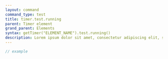 ```yaml
---
layout: command
command_type: test
title: timer.test.running
parent: Timer element
grand_parent: Elements
syntax: getTimer("ELEMENT_NAME").test.running()
description: Lorem ipsum dolor sit amet, consectetur adipiscing elit, sed do eiusmod tempor incididunt ut labore et dolore magna aliqua. Ut enim ad minim veniam, quis nostrud exercitation ullamco laboris nisi ut aliquip ex ea commodo consequat.
---
```


```javascript
// example
```